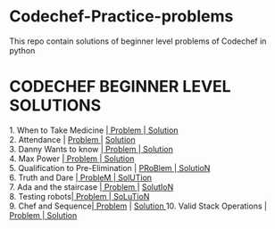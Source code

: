 # Codechef-Practice-problems
This repo contain solutions of beginner level problems of Codechef in python
<h1>              CODECHEF BEGINNER LEVEL SOLUTIONS        </h1>
1. When to Take Medicine |<a href = "https://www.codechef.com/problems/MEDIC"> Problem </a>|<a href="https://github.com/ishul07/Codechef-Practice-problems/blob/master/When%20to%20take%20medicine.py"> Solution </a> </br>
2. Attendance | <a href ="https://www.codechef.com/problems/ATTND"> Problem </a>| <a href="https://github.com/ishul07/Codechef-Practice-problems/blob/master/Attendance.py"> Solution </a> </br>
3. Danny Wants to know |<a href="https://www.codechef.com/problems/DANOW"> Problem </a>|<a href="https://github.com/ishul07/Codechef-Practice-problems/blob/master/Danny%20Wants%20to%20know.py"> Solution </a> </br>
4. Max Power |<a href="https://www.codechef.com/problems/MAX2"> Problem </a>|<a href="https://github.com/ishul07/Codechef-Practice-problems/blob/master/Max%20Power.py"> Solution </a> </br>
5. Qualification to Pre-Elimination | <a href="https://www.codechef.com/problems/QUALPREL">PRoBlem </a> |<a href="https://github.com/ishul07/Codechef-Practice-problems/blob/master/Qualifying%20to%20pre%20elemination.py" > SolutioN </a> <br>
6. Truth and Dare |<a href="https://www.codechef.com/problems/TRUEDARE" > ProbleM </a>|<a href="https://github.com/ishul07/Codechef-Practice-problems/blob/master/Truth%20and%20Dare.py" > SolUTion </a> <br>
7. Ada and the staircase |<a href="https://www.codechef.com/problems/ADASTAIR"> Problem </a>| <a href="https://github.com/ishul07/Codechef-Practice-problems/blob/master/Ada%20and%20the%20staircase.py">SolutIoN </a> <br>
8. Testing robots|<a href="https://www.codechef.com/problems/TSTROBOT"> Problem </a>|<a href="https://github.com/ishul07/Codechef-Practice-problems/blob/master/Testing%20robots.py"> SoLuTioN</a> <br>
9. Chef and Sequence|<a href="https://www.codechef.com/problems/CHFAR" > Problem</a> | <a href="https://github.com/ishul07/Codechef-Practice-problems/blob/master/Chef%20and%20sequence.py"> Solution </a>
10. Valid Stack Operations |<a href="https://www.codechef.com/problems/VALIDSTK"> Problem </a> |<a href="https://github.com/ishul07/Codechef-Practice-problems/blob/master/Valid%20sTack%20operations.py"> Solution </a>
